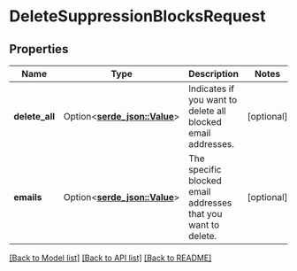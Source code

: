 # DeleteSuppressionBlocksRequest

## Properties

Name | Type | Description | Notes
------------ | ------------- | ------------- | -------------
**delete_all** | Option<[**serde_json::Value**](.md)> | Indicates if you want to delete all blocked email addresses. | [optional]
**emails** | Option<[**serde_json::Value**](.md)> | The specific blocked email addresses that you want to delete. | [optional]

[[Back to Model list]](../README.md#documentation-for-models) [[Back to API list]](../README.md#documentation-for-api-endpoints) [[Back to README]](../README.md)


